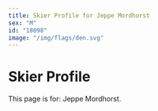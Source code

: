 ```yaml
---
title: Skier Profile for Jeppe Mordhorst
sex: "M"
id: "18098"
image: "/img/flags/den.svg" 
---
```


# Skier Profile

This page is for: Jeppe Mordhorst.
    